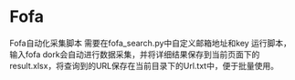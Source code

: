 # Fofa
Fofa自动化采集脚本
需要在fofa_search.py中自定义邮箱地址和key
运行脚本，输入fofa dork会自动进行数据采集，并将详细结果保存到当前页面下的result.xlsx，将查询到的URL保存在当前目录下的Url.txt中，便于批量使用。
